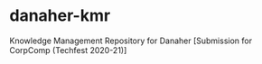 # danaher-kmr
Knowledge Management Repository for Danaher [Submission for CorpComp (Techfest 2020-21)]
